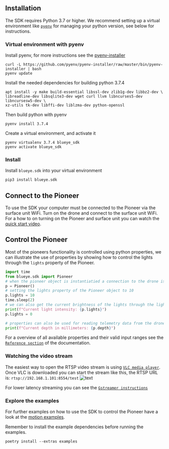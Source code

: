 ## Installation
The SDK requires Python 3.7 or higher. We recommend setting up a virtual environment like
[`pyenv`](https://github.com/pyenv/pyenv) for managing your python version, see below for instructions.

### Virtual environment with pyenv
Install pyenv, for more instructions see the [pyenv-installer](https://github.com/pyenv/pyenv-installer)

``` shell
curl -L https://github.com/pyenv/pyenv-installer/raw/master/bin/pyenv-installer | bash
pyenv update
```

Install the needed dependencies for building python 3.7.4
``` shell
apt install -y make build-essential libssl-dev zlib1g-dev libbz2-dev \
libreadline-dev libsqlite3-dev wget curl llvm libncurses5-dev libncursesw5-dev \
xz-utils tk-dev libffi-dev liblzma-dev python-openssl
```
Then build python with pyenv
```
pyenv install 3.7.4
```

Create a virtual environment, and activate it
```
pyenv virtualenv 3.7.4 blueye_sdk
pyenv activate blueye_sdk
```

### Install
Install `blueye.sdk` into your virtual environment

``` python
pip3 install blueye.sdk
```

## Connect to the Pioneer
To use the SDK your computer must be connected to the Pioneer via the surface unit WiFi.
Turn on the drone and connect to the surface unit WiFi. For a how to on turning on the Pioneer
and surface unit you can watch the
[quick start video](https://support.blueye.no/hc/en-us/articles/360006901473-Quick-Start-Guide).


## Control the Pioneer

Most of the pioneers functionality is controlled using python properties,
we can illustrate the use of properties by showing how to control the lights through the `lights`
property of the Pioneer.

``` python
import time
from blueye.sdk import Pioneer
# when the pioneer object is instantiatied a connection to the drone is established
p = Pioneer()
# setting the lights property of the Pioneer object to 10
p.lights = 10
time.sleep(2)
# we can also get the current brightness of the lights through the lights property
print(f"Current light intensity: {p.lights}")
p.lights = 0

# properties can also be used for reading telemetry data from the drone
print(f"Current depth in millimeters: {p.depth}")
```
For a overview of all available properties and their valid input ranges see the
[`Reference section`](../../../reference/blueye/sdk/pioneer/) of the documentation.

### Watching the video stream
The easiest way to open the  RTSP video stream is using [`VLC media player`](https://www.videolan.org/vlc/index.html).
Once VLC is downloaded you can start the stream like this, the RTSP URL is: `rtsp://192.168.1.101:8554/test`
![text](./rtsp-in-vlc.gif)


For lower latency streaming you can see the [`Gstreamer instructions`](./video/1.-basic-gstreamer-pipeline.md)

### Explore the examples
For further examples on how to use the SDK to control the Pioneer have a look at the
[motion examples](../movement/2.-with-an-xbox-controller/).

Remember to install the example dependencies before running the examples.

```shell
poetry install --extras examples
```
